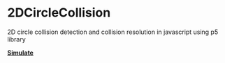 # 2DCircleCollision
2D circle collision detection and collision resolution in javascript using p5 library

[**Simulate**](https://knightfury16.github.io/2DCircleCollision/src/)
